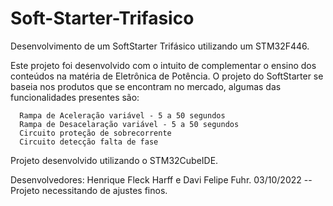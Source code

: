 # Soft-Starter-Trifasico
Desenvolvimento de um SoftStarter Trifásico utilizando um STM32F446.

Este projeto foi desenvolvido com o intuito de complementar o ensino dos conteúdos na matéria de Eletrônica de Potência. O projeto do SoftStarter se baseia nos produtos que se encontram no mercado, algumas das funcionalidades presentes são:

      Rampa de Aceleração variável - 5 a 50 segundos
      Rampa de Desacelaração variável - 5 a 50 segundos
      Circuito proteção de sobrecorrente
      Circuito detecção falta de fase
      
Projeto desenvolvido utilizando o STM32CubeIDE.


Desenvolvedores: Henrique Fleck Harff e Davi Felipe Fuhr.
03/10/2022 -- Projeto necessitando de ajustes finos.
